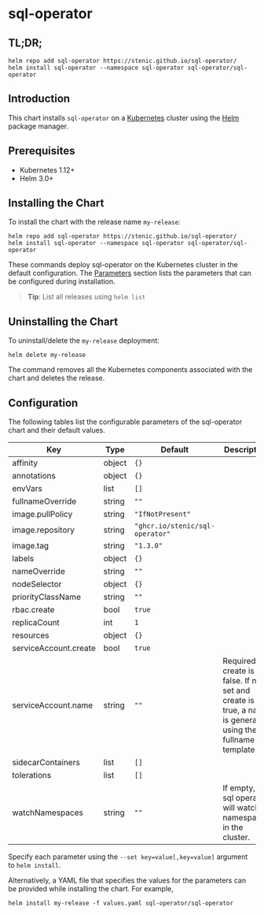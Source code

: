 # sql-operator

## TL;DR;

```console
helm repo add sql-operator https://stenic.github.io/sql-operator/
helm install sql-operator --namespace sql-operator sql-operator/sql-operator
```

## Introduction

This chart installs `sql-operator` on a [Kubernetes](http://kubernetes.io) cluster using the [Helm](https://helm.sh) package manager.

## Prerequisites

- Kubernetes 1.12+
- Helm 3.0+

## Installing the Chart

To install the chart with the release name `my-release`:

```console
helm repo add sql-operator https://stenic.github.io/sql-operator/
helm install sql-operator --namespace sql-operator sql-operator/sql-operator
```

These commands deploy sql-operator on the Kubernetes cluster in the default configuration. The [Parameters](#parameters) section lists the parameters that can be configured during installation.

> **Tip**: List all releases using `helm list`

## Uninstalling the Chart

To uninstall/delete the `my-release` deployment:

```console
helm delete my-release
```

The command removes all the Kubernetes components associated with the chart and deletes the release.

## Configuration

The following tables list the configurable parameters of the sql-operator chart and their default values.

| Key | Type | Default | Description |
|-----|------|---------|-------------|
| affinity | object | `{}` |  |
| annotations | object | `{}` |  |
| envVars | list | `[]` |  |
| fullnameOverride | string | `""` |  |
| image.pullPolicy | string | `"IfNotPresent"` |  |
| image.repository | string | `"ghcr.io/stenic/sql-operator"` |  |
| image.tag | string | `"1.3.0"` |  |
| labels | object | `{}` |  |
| nameOverride | string | `""` |  |
| nodeSelector | object | `{}` |  |
| priorityClassName | string | `""` |  |
| rbac.create | bool | `true` |  |
| replicaCount | int | `1` |  |
| resources | object | `{}` |  |
| serviceAccount.create | bool | `true` |  |
| serviceAccount.name | string | `""` |  Required if create is false. If not set and create is true, a name is generated using the fullname template |
| sidecarContainers | list | `[]` |  |
| tolerations | list | `[]` |  |
| watchNamespaces | string | `""` |  If empty, the sql operator will watch all namespaces in the cluster. |

Specify each parameter using the `--set key=value[,key=value]` argument to `helm install`.

Alternatively, a YAML file that specifies the values for the parameters can be provided while installing the chart. For example,

```console
helm install my-release -f values.yaml sql-operator/sql-operator
```
